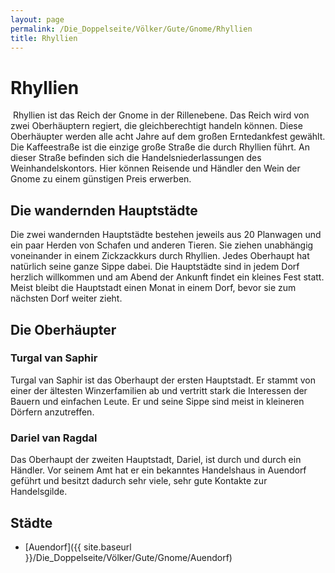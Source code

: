 ```yaml
---
layout: page
permalink: /Die_Doppelseite/Völker/Gute/Gnome/Rhyllien
title: Rhyllien
---
```


# Rhyllien

<img alt="" src="{{ site.baseurl }}/assets/images/wappen/nrm/rhyllien.jpg" />
Rhyllien ist das Reich der Gnome in der Rillenebene. Das Reich wird von zwei Oberhäuptern regiert, die gleichberechtigt handeln können. Diese Oberhäupter werden alle acht Jahre auf dem großen Erntedankfest gewählt. Die Kaffeestraße ist die einzige große Straße die durch Rhyllien führt. An dieser Straße befinden sich die Handelsniederlassungen des Weinhandelskontors. Hier können Reisende und Händler den Wein der Gnome zu einem günstigen Preis erwerben.

## Die wandernden Hauptstädte

Die zwei wandernden Hauptstädte bestehen jeweils aus 20 Planwagen und ein paar Herden von Schafen und anderen Tieren. Sie ziehen unabhängig voneinander in einem Zickzackkurs durch Rhyllien. Jedes Oberhaupt hat natürlich seine ganze Sippe dabei. Die Hauptstädte sind in jedem Dorf herzlich willkommen und am Abend der Ankunft findet ein kleines Fest statt. Meist bleibt die Hauptstadt einen Monat in einem Dorf, bevor sie zum nächsten Dorf weiter zieht.

## Die Oberhäupter

### Turgal van Saphir

Turgal van Saphir ist das Oberhaupt der ersten Hauptstadt. Er stammt von einer der ältesten Winzerfamilien ab und vertritt stark die Interessen der Bauern und einfachen Leute. Er und seine Sippe sind meist in kleineren Dörfern anzutreffen.

### Dariel van Ragdal

Das Oberhaupt der zweiten Hauptstadt, Dariel, ist durch und durch ein Händler. Vor seinem Amt hat er ein bekanntes Handelshaus in Auendorf geführt und besitzt dadurch sehr viele, sehr gute Kontakte zur Handelsgilde. 

## Städte

- [Auendorf]({{ site.baseurl }}/Die_Doppelseite/Völker/Gute/Gnome/Auendorf)

